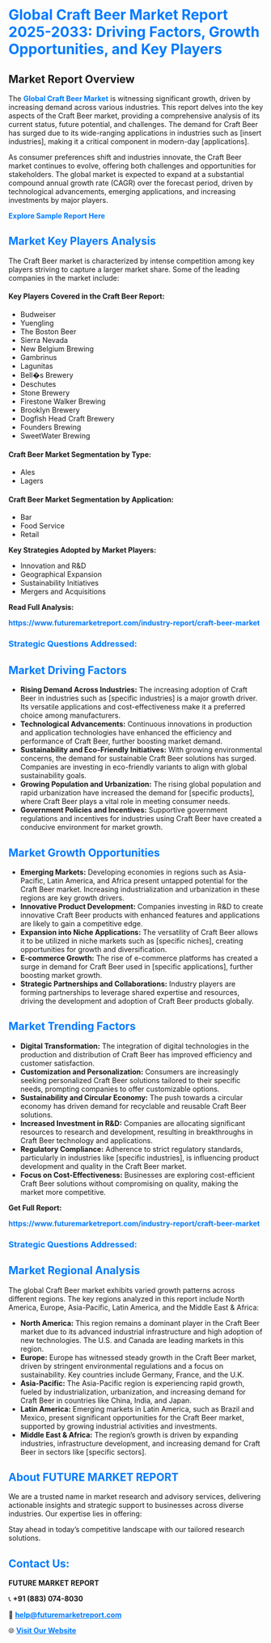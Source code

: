 <h1 style="color: #007BFF;">Global Craft Beer Market Report 2025-2033: Driving Factors, Growth Opportunities, and Key Players</h1>

<section id="overview">
<h2>Market Report Overview</h2>
<p>The <a href="https://www.futuremarketreport.com/industry-report/craft-beer-market" style="color: #007BFF; text-decoration: none;"><strong>Global Craft Beer Market</strong></a> is witnessing significant growth, driven by increasing demand across various industries. This report delves into the key aspects of the Craft Beer market, providing a comprehensive analysis of its current status, future potential, and challenges. The demand for Craft Beer has surged due to its wide-ranging applications in industries such as [insert industries], making it a critical component in modern-day [applications].</p>
<p>As consumer preferences shift and industries innovate, the Craft Beer market continues to evolve, offering both challenges and opportunities for stakeholders. The global market is expected to expand at a substantial compound annual growth rate (CAGR) over the forecast period, driven by technological advancements, emerging applications, and increasing investments by major players.</p>
</section>

<section id="overview">
<p><a href="https://www.futuremarketreport.com/request-sample/reportId=26491" style="color: #007BFF; text-decoration: none;"><strong>Explore Sample Report Here</strong></a></p>
</section>

<section id="key-players">
<h2 style="color: #007BFF;">Market Key Players Analysis</h2>
<p>The Craft Beer market is characterized by intense competition among key players striving to capture a larger market share. Some of the leading companies in the market include:</p>
<h4>Key Players Covered in the Craft Beer Report:</h4>
<ul><li>Budweiser</li><li>Yuengling</li><li>The Boston Beer</li><li>Sierra Nevada</li><li>New Belgium Brewing</li><li>Gambrinus</li><li>Lagunitas</li><li>Bell�s Brewery</li><li>Deschutes</li><li>Stone Brewery</li><li>Firestone Walker Brewing</li><li>Brooklyn Brewery</li><li>Dogfish Head Craft Brewery</li><li>Founders Brewing</li><li>SweetWater Brewing</li></ul>
<h4>Craft Beer Market Segmentation by Type:</h4>
<ul><li>Ales</li><li>Lagers</li></ul>

<h4>Craft Beer Market Segmentation by Application:</h4>
<ul><li>Bar</li><li>Food Service</li><li>Retail</li></ul>
<p><strong>Key Strategies Adopted by Market Players:</strong></p>
<ul>
<li>Innovation and R&D</li>
<li>Geographical Expansion</li>
<li>Sustainability Initiatives</li>
<li>Mergers and Acquisitions</li>
</ul>
</section>

<section>
<p><strong>Read Full Analysis: </strong></p><a href="https://www.futuremarketreport.com/industry-report/craft-beer-market" style="color: #007BFF; text-decoration: none;"><strong>https://www.futuremarketreport.com/industry-report/craft-beer-market</strong></a>
<h3 style="color: #007BFF;">Strategic Questions Addressed:</h3>
</section>

<section id="driving-factors">
<h2 style="color: #007BFF;">Market Driving Factors</h2>
<ul>
<li><strong>Rising Demand Across Industries:</strong> The increasing adoption of Craft Beer in industries such as [specific industries] is a major growth driver. Its versatile applications and cost-effectiveness make it a preferred choice among manufacturers.</li>
<li><strong>Technological Advancements:</strong> Continuous innovations in production and application technologies have enhanced the efficiency and performance of Craft Beer, further boosting market demand.</li>
<li><strong>Sustainability and Eco-Friendly Initiatives:</strong> With growing environmental concerns, the demand for sustainable Craft Beer solutions has surged. Companies are investing in eco-friendly variants to align with global sustainability goals.</li>
<li><strong>Growing Population and Urbanization:</strong> The rising global population and rapid urbanization have increased the demand for [specific products], where Craft Beer plays a vital role in meeting consumer needs.</li>
<li><strong>Government Policies and Incentives:</strong> Supportive government regulations and incentives for industries using Craft Beer have created a conducive environment for market growth.</li>
</ul>
</section>

<section id="growth-opportunities">
<h2 style="color: #007BFF;">Market Growth Opportunities</h2>
<ul>
<li><strong>Emerging Markets:</strong> Developing economies in regions such as Asia-Pacific, Latin America, and Africa present untapped potential for the Craft Beer market. Increasing industrialization and urbanization in these regions are key growth drivers.</li>
<li><strong>Innovative Product Development:</strong> Companies investing in R&D to create innovative Craft Beer products with enhanced features and applications are likely to gain a competitive edge.</li>
<li><strong>Expansion into Niche Applications:</strong> The versatility of Craft Beer allows it to be utilized in niche markets such as [specific niches], creating opportunities for growth and diversification.</li>
<li><strong>E-commerce Growth:</strong> The rise of e-commerce platforms has created a surge in demand for Craft Beer used in [specific applications], further boosting market growth.</li>
<li><strong>Strategic Partnerships and Collaborations:</strong> Industry players are forming partnerships to leverage shared expertise and resources, driving the development and adoption of Craft Beer products globally.</li>
</ul>
</section>

<section id="trending-factors">
<h2 style="color: #007BFF;">Market Trending Factors</h2>
<ul>
<li><strong>Digital Transformation:</strong> The integration of digital technologies in the production and distribution of Craft Beer has improved efficiency and customer satisfaction.</li>
<li><strong>Customization and Personalization:</strong> Consumers are increasingly seeking personalized Craft Beer solutions tailored to their specific needs, prompting companies to offer customizable options.</li>
<li><strong>Sustainability and Circular Economy:</strong> The push towards a circular economy has driven demand for recyclable and reusable Craft Beer solutions.</li>
<li><strong>Increased Investment in R&D:</strong> Companies are allocating significant resources to research and development, resulting in breakthroughs in Craft Beer technology and applications.</li>
<li><strong>Regulatory Compliance:</strong> Adherence to strict regulatory standards, particularly in industries like [specific industries], is influencing product development and quality in the Craft Beer market.</li>
<li><strong>Focus on Cost-Effectiveness:</strong> Businesses are exploring cost-efficient Craft Beer solutions without compromising on quality, making the market more competitive.</li>
</ul>
</section>

<section>
<p><strong>Get Full Report: </strong></p><a href="https://www.futuremarketreport.com/industry-report/craft-beer-market" style="color: #007BFF; text-decoration: none;"><strong>https://www.futuremarketreport.com/industry-report/craft-beer-market</strong></a>
<h3 style="color: #007BFF;">Strategic Questions Addressed:</h3>
</section>


<section id="regional-analysis">
<h2 style="color: #007BFF;">Market Regional Analysis</h2>
<p>The global Craft Beer market exhibits varied growth patterns across different regions. The key regions analyzed in this report include North America, Europe, Asia-Pacific, Latin America, and the Middle East & Africa:</p>
<ul>
<li><strong>North America:</strong> This region remains a dominant player in the Craft Beer market due to its advanced industrial infrastructure and high adoption of new technologies. The U.S. and Canada are leading markets in this region.</li>
<li><strong>Europe:</strong> Europe has witnessed steady growth in the Craft Beer market, driven by stringent environmental regulations and a focus on sustainability. Key countries include Germany, France, and the U.K.</li>
<li><strong>Asia-Pacific:</strong> The Asia-Pacific region is experiencing rapid growth, fueled by industrialization, urbanization, and increasing demand for Craft Beer in countries like China, India, and Japan.</li>
<li><strong>Latin America:</strong> Emerging markets in Latin America, such as Brazil and Mexico, present significant opportunities for the Craft Beer market, supported by growing industrial activities and investments.</li>
<li><strong>Middle East & Africa:</strong> The region’s growth is driven by expanding industries, infrastructure development, and increasing demand for Craft Beer in sectors like [specific sectors].</li>
</ul>
</section>

<footer>
<h2 style="color: #007BFF;">About FUTURE MARKET REPORT</h2>
<p>We are a trusted name in market research and advisory services, delivering actionable insights and strategic support to businesses across diverse industries. Our expertise lies in offering:</p>

<p>Stay ahead in today’s competitive landscape with our tailored research solutions.</p>

<h2 style="color: #007BFF;">Contact Us:</h2>
<p><strong>FUTURE MARKET REPORT</strong></p>
<p>📞 <strong>+91 (883) 074-8030</strong></p>
<p>📧 <strong><a href="mailto:help@futuremarketreport.com" style="color: #007BFF;">help@futuremarketreport.com</a></strong></p>
<p>🌐 <strong><a href="https://www.futuremarketreport.com/" style="color: #007BFF;">Visit Our Website</a></strong></p>
</footer>